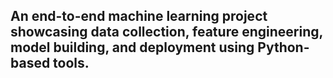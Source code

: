 ## An end-to-end machine learning project showcasing data collection, feature engineering, model building, and deployment using Python-based tools. 